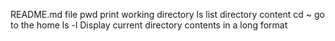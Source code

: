 README.md file
pwd print working directory
ls list directory content
cd ~ go to the home
ls -l Display current directory contents in a long format 
